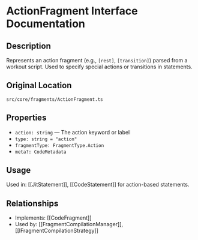 # ActionFragment Interface Documentation

## Description
Represents an action fragment (e.g., `[rest]`, `[transition]`) parsed from a workout script. Used to specify special actions or transitions in statements.

## Original Location
`src/core/fragments/ActionFragment.ts`

## Properties
- `action: string` — The action keyword or label
- `type: string = "action"`
- `fragmentType: FragmentType.Action`
- `meta?: CodeMetadata`

## Usage
Used in: [[JitStatement]], [[CodeStatement]] for action-based statements.

## Relationships
- Implements: [[CodeFragment]]
- Used by: [[FragmentCompilationManager]], [[IFragmentCompilationStrategy]]
